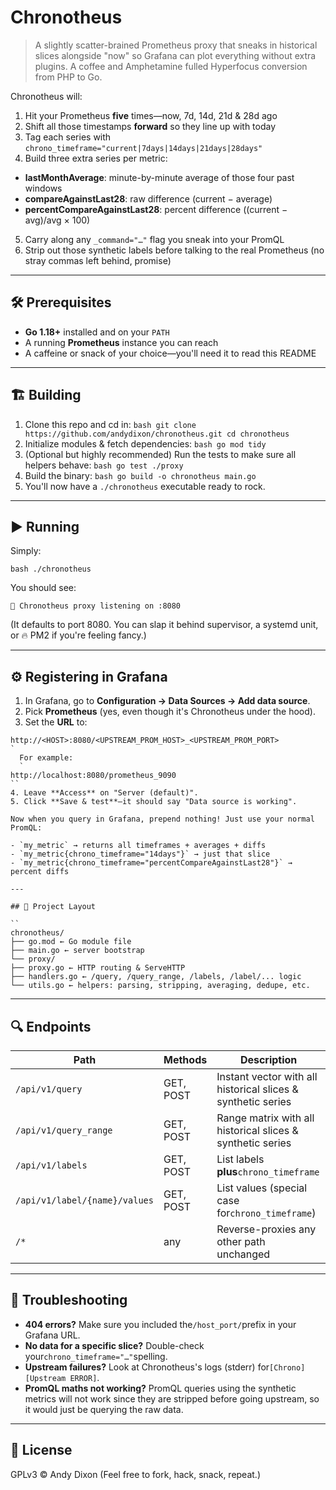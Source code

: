 # Chronotheus

> A slightly scatter-brained Prometheus proxy that sneaks in historical slices alongside "now" so Grafana can plot everything without extra plugins. A coffee and Amphetamine fulled Hyperfocus conversion from PHP to Go.

Chronotheus will:

1. Hit your Prometheus **five** times—now, 7d, 14d, 21d & 28d ago
2. Shift all those timestamps **forward** so they line up with today
3. Tag each series with `chrono_timeframe="current|7days|14days|21days|28days"`
4. Build three extra series per metric:

- **lastMonthAverage**: minute-by-minute average of those four past windows
- **compareAgainstLast28**: raw difference (current − average)
- **percentCompareAgainstLast28**: percent difference ((current − avg)/avg × 100)

5. Carry along any `_command="…"` flag you sneak into your PromQL
6. Strip out those synthetic labels before talking to the real Prometheus (no stray commas left behind, promise)

---

## 🛠️ Prerequisites

- **Go 1.18+** installed and on your `PATH`
- A running **Prometheus** instance you can reach
- A caffeine or snack of your choice—you'll need it to read this README

---

## 🏗️ Building

1. Clone this repo and cd in:
   `bash
  git clone https://github.com/andydixon/chronotheus.git
  cd chronotheus
  `
2. Initialize modules & fetch dependencies:
   `bash
  go mod tidy
  `
3. (Optional but highly recommended) Run the tests to make sure all helpers behave:
   `bash
  go test ./proxy
  `
4. Build the binary:
   `bash
  go build -o chronotheus main.go
  `
5. You'll now have a `./chronotheus` executable ready to rock.

---

## ▶️ Running

Simply:

`bash
./chronotheus
`

You should see:

`🚀 Chronotheus proxy listening on :8080`

(It defaults to port 8080. You can slap it behind supervisor, a systemd unit, or 🔥 PM2 if you're feeling fancy.)

---

## ⚙️ Registering in Grafana

1. In Grafana, go to **Configuration → Data Sources → Add data source**.
2. Pick **Prometheus** (yes, even though it's Chronotheus under the hood).
3. Set the **URL** to:

```
http://<HOST>:8080/<UPSTREAM_PROM_HOST>_<UPSTREAM_PROM_PORT>
`
  For example:
  `
http://localhost:8080/prometheus_9090
``
4. Leave **Access** on "Server (default)".
5. Click **Save & test**—it should say "Data source is working".

Now when you query in Grafana, prepend nothing! Just use your normal PromQL:

- `my_metric` → returns all timeframes + averages + diffs
- `my_metric{chrono_timeframe="14days"}` → just that slice
- `my_metric{chrono_timeframe="percentCompareAgainstLast28"}` → percent diffs

---

## 📂 Project Layout

``
chronotheus/
├── go.mod ← Go module file
├── main.go ← server bootstrap
└── proxy/
├── proxy.go ← HTTP routing & ServeHTTP
├── handlers.go ← /query, /query_range, /labels, /label/... logic
└── utils.go ← helpers: parsing, stripping, averaging, dedupe, etc.
```

---

## 🔍 Endpoints

| Path                          | Methods   | Description                                                  |
| ----------------------------- | --------- | ------------------------------------------------------------ |
| `/api/v1/query`               | GET, POST | Instant vector with all historical slices & synthetic series |
| `/api/v1/query_range`         | GET, POST | Range matrix with all historical slices & synthetic series   |
| `/api/v1/labels`              | GET, POST | List labels **plus**`chrono_timeframe`                       |
| `/api/v1/label/{name}/values` | GET, POST | List values (special case for`chrono_timeframe`)             |
| `/*`                          | any       | Reverse-proxies any other path unchanged                     |

---

## 🐞 Troubleshooting

- **404 errors?** Make sure you included the`/host_port/`prefix in your Grafana URL.
- **No data for a specific slice?** Double-check your`chrono_timeframe="…"`spelling.
- **Upstream failures?** Look at Chronotheus's logs (stderr) for`[Chrono][Upstream ERROR]`.
- **PromQL maths not working?** PromQL queries using the synthetic metrics will not work since they are stripped before going upstream, so it would just be querying the raw data.

---

## 📜 License

GPLv3 © Andy Dixon
(Feel free to fork, hack, snack, repeat.)
